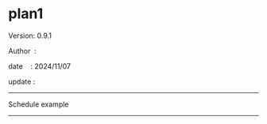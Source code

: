 ﻿# plan1

 Version: 0.9.1

 Author  :
 
 date    : 2024/11/07

 update :

***

Schedule example

***